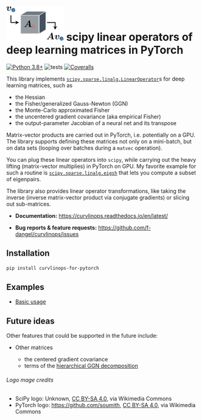 # <img alt="Logo" src="./docs/rtd/assets/logo.svg" height="90"> scipy linear operators of deep learning matrices in PyTorch

[![Python
3.8+](https://img.shields.io/badge/python-3.8+-blue.svg)](https://www.python.org/downloads/release/python-380/)
![tests](https://github.com/f-dangel/curvature-linear-operators/actions/workflows/test.yaml/badge.svg)
[![Coveralls](https://coveralls.io/repos/github/f-dangel/curvlinops/badge.svg?branch=master)](https://coveralls.io/github/f-dangel/curvlinops)

This library implements
[`scipy.sparse.linalg.LinearOperator`](https://docs.scipy.org/doc/scipy/reference/generated/scipy.sparse.linalg.LinearOperator.html)s
for deep learning matrices, such as

- the Hessian
- the Fisher/generalized Gauss-Newton (GGN)
- the Monte-Carlo approximated Fisher
- the uncentered gradient covariance (aka empirical Fisher)
- the output-parameter Jacobian of a neural net and its transpose

Matrix-vector products are carried out in PyTorch, i.e. potentially on a GPU.
The library supports defining these matrices not only on a mini-batch, but
on data sets (looping over batches during a `matvec` operation).

You can plug these linear operators into `scipy`, while carrying out the heavy
lifting (matrix-vector multiplies) in PyTorch on GPU. My favorite example for
such a routine is
[`scipy.sparse.linalg.eigsh`](https://docs.scipy.org/doc/scipy/reference/generated/scipy.sparse.linalg.eigsh.html)
that lets you compute a subset of eigenpairs.

The library also provides linear operator transformations, like taking the
inverse (inverse matrix-vector product via conjugate gradients) or slicing out
sub-matrices.

- **Documentation:** https://curvlinops.readthedocs.io/en/latest/

- **Bug reports & feature requests:**
  https://github.com/f-dangel/curvlinops/issues

## Installation

```bash
pip install curvlinops-for-pytorch
```

## Examples

- [Basic
  usage](https://curvlinops.readthedocs.io/en/latest/basic_usage/example_matrix_vector_products.html#sphx-glr-basic-usage-example-matrix-vector-products-py)

## Future ideas

Other features that could be supported in the future include:

- Other matrices

  - the centered gradient covariance
  - terms of the [hierarchical GGN
    decomposition](https://arxiv.org/abs/2008.11865)

###### Logo mage credits
- SciPy logo: Unknown, [CC BY-SA
  4.0](https://creativecommons.org/licenses/by-sa/4.0), via Wikimedia Commons
- PyTorch logo: https://github.com/soumith, [CC BY-SA
  4.0](https://creativecommons.org/licenses/by-sa/4.0), via Wikimedia Commons
